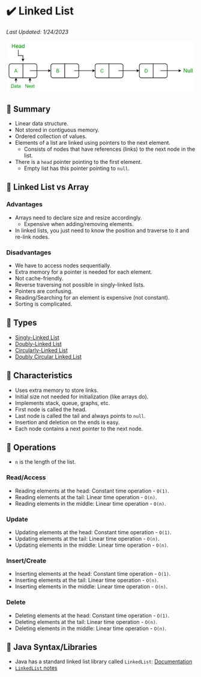 # :heavy_check_mark: Linked List
*Last Updated: 1/24/2023*

![Image of a linked list](../../../images/data-structures/linear/linked-list/linked-list.png)

## :round_pushpin: Summary
- Linear data structure.
- Not stored in contiguous memory.
- Ordered collection of values.
- Elements of a list are linked using pointers to the next element.
  - Consists of nodes that have references (links) to the next node in the list.
- There is a `head` pointer pointing to the first element.
  - Empty list has this pointer pointing to `null`.

## :round_pushpin: Linked List vs Array
### Advantages
- Arrays need to declare size and resize accordingly.
  - Expensive when adding/removing elements.
- In linked lists, you just need to know the position and traverse to it and re-link nodes.

### Disadvantages
- We have to access nodes sequentially.
- Extra memory for a pointer is needed for each element.
- Not cache-friendly.
- Reverse traversing not possible in singly-linked lists.
- Pointers are confusing.
- Reading/Searching for an element is expensive (not constant).
- Sorting is complicated.

## :round_pushpin: Types
- [Singly-Linked List](singly-linked-list.md)
- [Doubly-Linked List](doubly-linked-list.md)
- [Circularly-Linked List](circularly-linked-list.md)
- [Doubly Circular Linked List](doubly-circular-linked-list.md)

## :round_pushpin: Characteristics
- Uses extra memory to store links.
- Initial size not needed for initialization (like arrays do).
- Implements stack, queue, graphs, etc.
- First node is called the head.
- Last node is called the tail and always points to `null`.
- Insertion and deletion on the ends is easy.
- Each node contains a next pointer to the next node.

## :round_pushpin: Operations
- `n` is the length of the list.
### Read/Access
- Reading elements at the head: Constant time operation - `O(1)`.
- Reading elements at the tail: Linear time operation - `O(n)`.
- Reading elements in the middle: Linear time operation - `O(n)`.

### Update
- Updating elements at the head: Constant time operation - `O(1)`.
- Updating elements at the tail: Linear time operation - `O(n)`.
- Updating elements in the middle: Linear time operation - `O(n)`.

### Insert/Create
- Inserting elements at the head: Constant time operation - `O(1)`.
- Inserting elements at the tail: Linear time operation - `O(n)`.
- Inserting elements in the middle: Linear time operation - `O(n)`.

### Delete
- Deleting elements at the head: Constant time operation - `O(1)`.
- Deleting elements at the tail: Linear time operation - `O(n)`.
- Deleting elements in the middle: Linear time operation - `O(n)`.

## :round_pushpin: Java Syntax/Libraries
- Java has a standard linked list library called `LinkedList`: [Documentation](https://docs.oracle.com/javase/7/docs/api/java/util/LinkedList.html)
- [`LinkedList` notes](./java-linkedlist.md)
